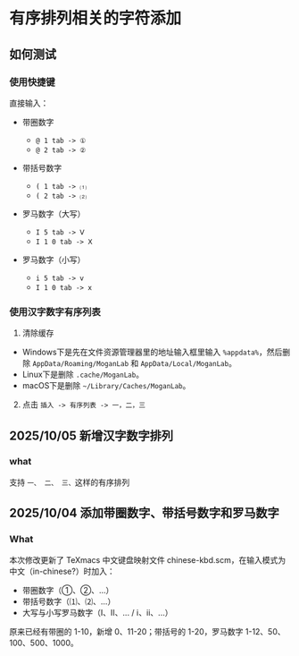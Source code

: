 # 有序排列相关的字符添加

## 如何测试

### 使用快捷键

直接输入：

- 带圈数字

  - `@ 1 tab -> ①`
  - `@ 2 tab -> ②`

- 带括号数字

  - `( 1 tab -> ⑴`
  - `( 2 tab -> ⑵`

- 罗马数字（大写）

  - `I 5 tab -> Ⅴ`
  - `I 1 0 tab -> Ⅹ`

- 罗马数字（小写）
  - `i 5 tab -> ⅴ`
  - `I 1 0 tab -> ⅹ`

### 使用汉字数字有序列表

1. 清除缓存 
  - Windows下是先在文件资源管理器里的地址输入框里输入 `%appdata%`，然后删除 `AppData/Roaming/MoganLab` 和 `AppData/Local/MoganLab`。
  - Linux下是删除 `.cache/MoganLab`。
  - macOS下是删除 `~/Library/Caches/MoganLab`。

2. 点击 `插入 -> 有序列表 -> 一，二，三`

## 2025/10/05 新增汉字数字排列

### what

支持 `一、 二、 三、`这样的有序排列

## 2025/10/04 添加带圈数字、带括号数字和罗马数字

### What

本次修改更新了 TeXmacs 中文键盘映射文件 chinese-kbd.scm，在输入模式为中文（in-chinese?）时加入：

- 带圈数字（①、②、...）
- 带括号数字（⑴、⑵、...）
- 大写与小写罗马数字（Ⅰ、Ⅱ、... / ⅰ、ⅱ、...）

原来已经有带圈的 1-10，新增 0、11-20；带括号的 1-20，罗马数字 1-12、50、100、500、1000。
